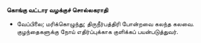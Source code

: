 **கொங்கு வட்டார வழக்குச் சொல்லகராதி**
- வேப்பிலை; மரிக்கொழுந்து; திருநீர்பத்திரி போன்றவை கலந்த கலவை. குழந்தைகளுக்கு நோய் எதிர்ப்புக்காக குளிக்கப் பயன்படுத்துவர்.

